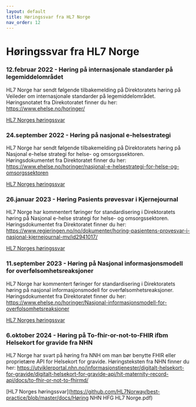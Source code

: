 ```yaml
---
layout: default
title: Høringssvar fra HL7 Norge
nav_order: 12
---
```


# Høringssvar fra HL7 Norge

### 12.februar 2022 - Høring på internasjonale standarder på legemiddelområdet

HL7 Norge har sendt følgende tilbakemelding på Direktoratets høring på Veileder om internasjonale standarder på legemiddelområdet.
Høringsnotatet fra Direkotoratet finner du her: https://www.ehelse.no/horinger/

[HL7 Norges høringssvar](https://github.com/HL7Norway/best-practice/files/8227506/Innspill.veileder.legemidler.-.langversjon.FHIR_1.pdf)

### 24.september 2022 - Høring på nasjonal e-helsestrategi
HL7 Norge har sendt følgende tilbakemelding på Direktoratets høring på Nasjonal e-helse strategi for helse- og omsorgssektoren.
Høringsdokumentet fra Direktoratet finner du her: https://www.ehelse.no/horinger/nasjonal-e-helsestrategi-for-helse-og-omsorgssektoren

[HL7 Norges høringssvar](https://github.com/HL7Norway/best-practice/blob/master/docs/horingsvar/HL7Norge_svar_ehelsestrategi.pdf)

### 26.januar 2023 - Høring Pasients prøvesvar i Kjernejournal

HL7 Norge har kommentert føringer for standardisering i  Direktoratets høring på Nasjonal e-helse strategi for helse- og omsorgssektoren.
Høringsdokumentet fra Direktoratet finner du her: https://www.regjeringen.no/no/dokumenter/horing-pasientens-provesvar-i-nasjonal-kjernejournal-mv/id2941017/

[HL7 Norges høringssvar](https://github.com/HL7Norway/best-practice/blob/master/docs/horingsvar/HL7%20Norge%20h%C3%B8ringssvar%20pr%C3%B8vesvar%20i%20kjernejournal.pdf)

### 11.september 2023 - Høring på Nasjonal informasjonsmodell for overfølsomhetsreaksjoner

HL7 Norge har kommentert føringer for standardisering i  Direktoratets høring på nasjonal informasjonsmodell for overfølsomhetsreaksjoner.
Høringsdokumentet fra Direktoratet finner du her:
https://www.ehelse.no/horinger/Nasjonal-informasjonsmodell-for-overfolsomhetsreaksjoner

[HL7 Norges høringssvar](https://github.com/HL7Norway/best-practice/blob/master/docs/horingsvar/HL7N-overfolsomhetsreaksjoner.pdf)

### 6.oktober 2024 - Høring på To-fhir-or-not-to-FHIR ifbm Helsekort for gravide fra NHN 
HL7 Norge har svart på høring fra NNH om man bør benytte FHIR eller proprietære API for Helsekort for gravide.
Høringsteksten fra NHN finner du her: https://utviklerportal.nhn.no/informasjonstjenester/digitalt-helsekort-for-gravide/digitalt-helsekort-for-gravide-api/hit-maternity-record-api/docs/to-fhir-or-not-to-fhirmd/

[HL7 Norges høringssvar](https://github.com/HL7Norway/best-practice/blob/master/docs/Høring NHN HFG HL7 Norge.pdf)
